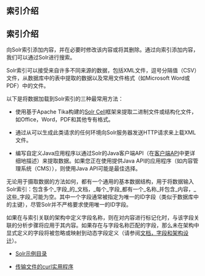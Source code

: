 ## 索引介绍

## 索引介绍

向Solr索引添加内容，并在必要时修改该内容或将其删除。通过向索引添加内容，我们可以通过Solr进行搜索。

Solr索引可以接受来自许多不同来源的数据，包括XML文件，逗号分隔值（CSV）文件，从数据库中的表中提取的数据以及常用文件格式（如Microsoft Word或PDF）中的文件。

以下是将数据加载到Solr索引的三种最常用方法：

* 使用基于Apache Tika构建的[Solr Cell](https://lucene.apache.org/solr/guide/7_4/uploading-data-with-solr-cell-using-apache-tika.html#uploading-data-with-solr-cell-using-apache-tika)框架来提取二进制文件或结构化文件，如Office，Word，PDF和其他专有格式。

* 通过从可以生成此类请求的任何环境向Solr服务器发送HTTP请求来上载XML文件。

* 编写自定义Java应用程序以通过Solr的Java客户端API（在[客户端API](https://lucene.apache.org/solr/guide/7_4/client-apis.html#client-apis)中更详细地描述）来提取数据。如果您正在使用提供Java API的应用程序（如内容管理系统（CMS）），则使用Java API可能是最佳选择。

无论用于摄取数据的方法如何，都有一个通用的基本数据结构，用于将数据输入Solr索引：包含多个_字段_的_文档，_每个_字段_都有一个_名称_并包含_内容，_这些_字段_可能为空。其中一个字段通常被指定为唯一的ID字段（类似于数据库中的主键），尽管Solr并不严格要求使用唯一的ID字段。

如果在与索引关联的架构中定义字段名称，则在对内容进行标记化时，与该字段关联的分析步骤将应用于其内容。如果存在与字段名称匹配的字段，那么未在架构中显式定义的字段将被忽略或映射到动态字段定义（请参阅[文档，字段和架构设计](https://lucene.apache.org/solr/guide/7_4/documents-fields-and-schema-design.html#documents-fields-and-schema-design)）。

* [Solr示例目录](#)

* [传输文件的curl实用程序](https://lucene.apache.org/solr/guide/7_4/introduction-to-solr-indexing.html#the-curl-utility-for-transferring-files)



